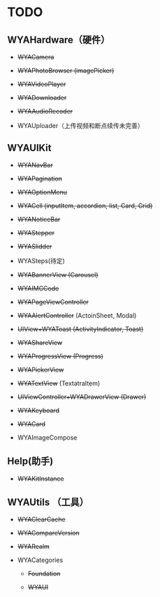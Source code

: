 # TODO

## WYAHardware（硬件）

- ~~WYACamera~~

- ~~WYAPhotoBrowser (imagePicker)~~

- ~~WYAVideoPlayer~~

- ~~WYADownloader~~

- ~~WYAAudioRecoder~~

- WYAUploader（上传视频和断点续传未完善）
    
## WYAUIKit 

- ~~WYANavBar~~

- ~~WYAPagination~~

- ~~WYAOptionMenu~~

- ~~WYACell (inputItem, accordion, list, Card, Grid)~~

- ~~WYANoticeBar~~

- ~~WYAStepper~~

- ~~WYASlidder~~

- WYASteps(待定)

- ~~WYABannerView (Carousel)~~

- ~~WYAIMGCode~~

- ~~WYAPageViewController~~

- ~~WYAAlertController~~ (ActoinSheet, Modal)

- ~~UIView+WYAToast (ActivityIndicator, Toast)~~

- ~~WYAShareView~~

- ~~WYAProgressView (Progress)~~
    
- ~~WYAPickerView~~

- ~~WYATextView~~ (TextatraItem)
    
- ~~UIViewController+WYADrawerView (Drawer)~~
    
- ~~WYAKeyboard~~

- ~~WYACard~~

- WYAImageCompose

## Help(助手)
- ~~WYAKitInstance~~

## WYAUtils （工具）
  
- ~~WYAClearCache~~

- ~~WYACompareVersion~~

-  ~~WYARealm~~

- WYACategories

    - ~~Foundation~~  

    - ~~WYAUI~~



    

